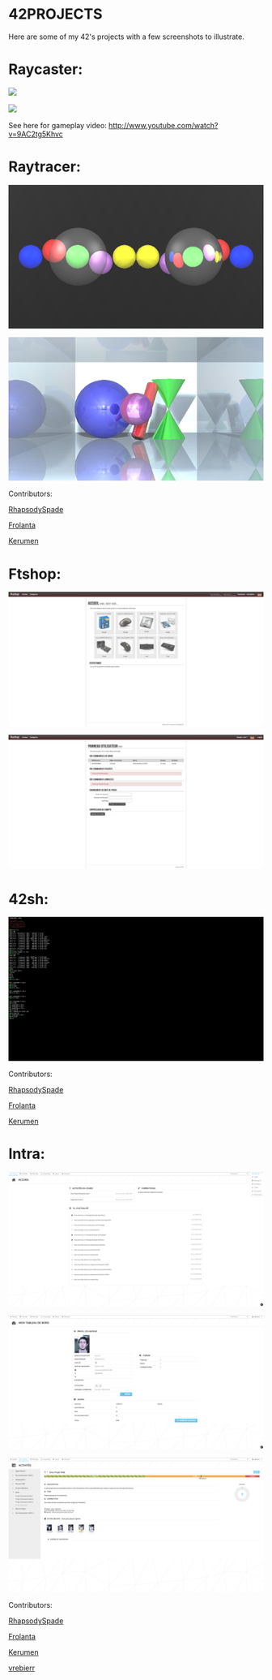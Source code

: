 42PROJECTS
==========
Here are some of my 42's projects with a few screenshots to illustrate.


Raycaster:
=========
![](https://raw.github.com/PaulRenvoise/42projects/master/raycaster/Intro.png)

![](https://raw.github.com/PaulRenvoise/42projects/master/raycaster/Black%20blocks.png)

See here for gameplay video: http://www.youtube.com/watch?v=9AC2tg5Khvc


Raytracer:
=========
![](https://raw.githubusercontent.com/PaulRenvoise/42projects/master/raytracer/trans.png)

![](https://raw.githubusercontent.com/PaulRenvoise/42projects/master/raytracer/mirrors.png)

Contributors:

[RhapsodySpade](https://github.com/RhapsodySpade)

[Frolanta](https://github.com/Frolanta)

[Kerumen](https://github.com/Kerumen)



Ftshop:
=======
![](https://raw.githubusercontent.com/PaulRenvoise/42projects/master/ftshop/home.png)

![](https://raw.githubusercontent.com/PaulRenvoise/42projects/master/ftshop/account.png)


42sh:
====
![](https://raw.githubusercontent.com/PaulRenvoise/42projects/master/42sh/terminal.png)

Contributors:

[RhapsodySpade](https://github.com/RhapsodySpade)

[Frolanta](https://github.com/Frolanta)

[Kerumen](https://github.com/Kerumen)



Intra:
=====
![](https://raw.githubusercontent.com/PaulRenvoise/42projects/master/intra/index.png)

![](https://raw.githubusercontent.com/PaulRenvoise/42projects/master/intra/profile.png)

![](https://raw.githubusercontent.com/PaulRenvoise/42projects/master/intra/activities.png)

Contributors:

[RhapsodySpade](https://github.com/RhapsodySpade)

[Frolanta](https://github.com/Frolanta)

[Kerumen](https://github.com/Kerumen)

[vrebierr](https://github.com/vrebierr)
